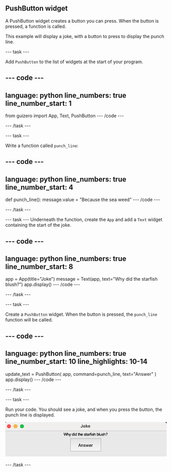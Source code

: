 ## PushButton widget

A PushButton widget creates a button you can press. When the button is pressed, a function is called.

This example will display a joke, with a button to press to display the punch line.

--- task ---

Add `PushButton` to the list of widgets at the start of your program.

--- code ---
---
language: python
line_numbers: true
line_number_start: 1
---
from guizero import App, Text, PushButton
--- /code ---

--- /task ---


--- task ---

Write a function called `punch_line`:

--- code ---
---
language: python
line_numbers: true
line_number_start: 4
---
def punch_line():
    message.value = "Because the sea weed"
--- /code ---

--- /task ---


--- task ---
Underneath the function, create the `App` and add a `Text` widget containing the start of the joke.

--- code ---
---
language: python
line_numbers: true
line_number_start: 8
---
app = App(title="Joke")
message = Text(app, text="Why did the starfish blush?")
app.display()
--- /code ---

--- /task ---

--- task ---

Create a `PushButton` widget. When the button is pressed, the `punch_line` function will be called.

--- code ---
---
language: python
line_numbers: true
line_number_start: 10
line_highlights: 10-14
---
update_text = PushButton(
    app, 
    command=punch_line, 
    text="Answer"
)
app.display()
--- /code ---

--- /task ---


--- task ---

Run your code. You should see a joke, and when you press the button, the punch line is displayed. 

![GUI with text 'Why did the starfish blush?' and button labelled answer](images/display-joke.png)

--- /task ---

